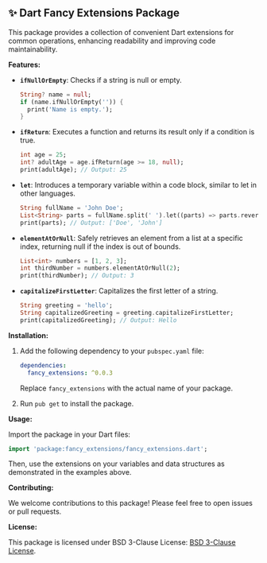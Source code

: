 ## ✨ Dart Fancy Extensions Package

This package provides a collection of convenient Dart extensions for common operations, enhancing readability and improving code maintainability.

**Features:**

* **`ifNullOrEmpty`**: Checks if a string is null or empty.
  ```dart
  String? name = null;
  if (name.ifNullOrEmpty('')) {
    print('Name is empty.');
  }
  ```
* **`ifReturn`**: Executes a function and returns its result only if a condition is true.
  ```dart
  int age = 25;
  int? adultAge = age.ifReturn(age >= 18, null);
  print(adultAge); // Output: 25
  ```
* **`let`**: Introduces a temporary variable within a code block, similar to let in other languages.
  ```dart
  String fullName = 'John Doe';
  List<String> parts = fullName.split(' ').let((parts) => parts.reversed.toList());
  print(parts); // Output: ['Doe', 'John']
  ```
* **`elementAtOrNull`**: Safely retrieves an element from a list at a specific index, returning null if the index is out of bounds.
  ```dart
  List<int> numbers = [1, 2, 3];
  int thirdNumber = numbers.elementAtOrNull(2);
  print(thirdNumber); // Output: 3
  ```
* **`capitalizeFirstLetter`**: Capitalizes the first letter of a string.
  ```dart
  String greeting = 'hello';
  String capitalizedGreeting = greeting.capitalizeFirstLetter;
  print(capitalizedGreeting); // Output: Hello
  ```

**Installation:**

1. Add the following dependency to your `pubspec.yaml` file:

   ```yaml
   dependencies:
     fancy_extensions: ^0.0.3
   ```

   Replace `fancy_extensions` with the actual name of your package.

2. Run `pub get` to install the package.

**Usage:**

Import the package in your Dart files:

```dart
import 'package:fancy_extensions/fancy_extensions.dart';
```

Then, use the extensions on your variables and data structures as demonstrated in the examples above.

**Contributing:**

We welcome contributions to this package! Please feel free to open issues or pull requests.

**License:**

This package is licensed under BSD 3-Clause License: [BSD 3-Clause License](https://github.com/Abdurahmon727/fancy_extensions?tab=BSD-3-Clause-1-ov-file#readme).
